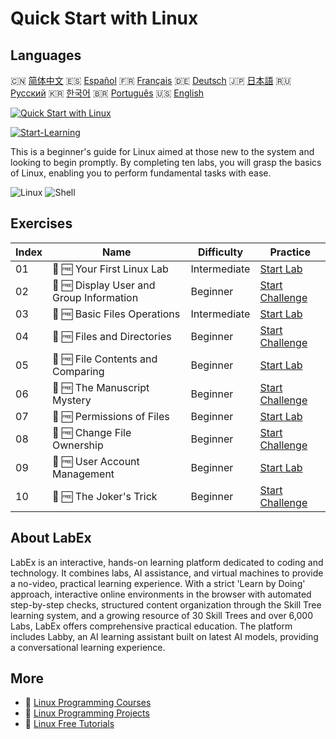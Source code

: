 # Quick Start with Linux

## Languages

🇨🇳 [简体中文](README_zh.md) 🇪🇸 [Español](README_es.md) 🇫🇷 [Français](README_fr.md) 🇩🇪 [Deutsch](README_de.md) 🇯🇵 [日本語](README_ja.md) 🇷🇺 [Русский](README_ru.md) 🇰🇷 [한국어](README_ko.md) 🇧🇷 [Português](README_pt.md) 🇺🇸 [English](README.md) 

[![Quick Start with Linux](https://cover-creator.labex.io/quick-start-with-linux.png)](https://labex.io/courses/quick-start-with-linux)

[![Start-Learning](https://img.shields.io/badge/Start-Learning-whitesmoke?style=for-the-badge)](https://labex.io/courses/quick-start-with-linux)

This is a beginner's guide for Linux aimed at those new to the system and looking to begin promptly. By completing ten labs, you will grasp the basics of Linux, enabling you to perform fundamental tasks with ease.

![Linux](https://img.shields.io/badge/Linux-whitesmoke?style=for-the-badge&logo=linux)
![Shell](https://img.shields.io/badge/Shell-whitesmoke?style=for-the-badge&logo=shell)


## Exercises

|   Index | Name                                     | Difficulty   | Practice                                                                                                               |
|---------|------------------------------------------|--------------|------------------------------------------------------------------------------------------------------------------------|
|      01 | 📖 🆓 Your First Linux Lab               | Intermediate | <a target='_blank' href='https://labex.io/tutorials/linux-your-first-linux-lab-270253'>Start Lab</a>                   |
|      02 | 🎯 🆓 Display User and Group Information | Beginner     | <a target='_blank' href='https://labex.io/tutorials/linux-display-user-and-group-information-8718'>Start Challenge</a> |
|      03 | 📖 🆓 Basic Files Operations             | Intermediate | <a target='_blank' href='https://labex.io/tutorials/linux-basic-files-operations-270248'>Start Lab</a>                 |
|      04 | 🎯 🆓 Files and Directories              | Beginner     | <a target='_blank' href='https://labex.io/tutorials/linux-files-and-directories-270246'>Start Challenge</a>            |
|      05 | 📖 🆓 File Contents and Comparing        | Beginner     | <a target='_blank' href='https://labex.io/tutorials/linux-file-contents-and-comparing-270251'>Start Lab</a>            |
|      06 | 🎯 🆓 The Manuscript Mystery             | Beginner     | <a target='_blank' href='https://labex.io/tutorials/linux-the-manuscript-mystery-384742'>Start Challenge</a>           |
|      07 | 📖 🆓 Permissions of Files               | Beginner     | <a target='_blank' href='https://labex.io/tutorials/linux-permissions-of-files-270252'>Start Lab</a>                   |
|      08 | 🎯 🆓 Change File Ownership              | Beginner     | <a target='_blank' href='https://labex.io/tutorials/shell-change-file-ownership-270254'>Start Challenge</a>            |
|      09 | 📖 🆓 User Account Management            | Beginner     | <a target='_blank' href='https://labex.io/tutorials/linux-user-account-management-49'>Start Lab</a>                    |
|      10 | 🎯 🆓 The Joker's Trick                  | Beginner     | <a target='_blank' href='https://labex.io/tutorials/linux-the-joker-s-trick-270247'>Start Challenge</a>                |

## About LabEx

LabEx is an interactive, hands-on learning platform dedicated to coding and technology. It combines labs, AI assistance, and virtual machines to provide a no-video, practical learning experience. With a strict 'Learn by Doing' approach, interactive online environments in the browser with automated step-by-step checks, structured content organization through the Skill Tree learning system, and a growing resource of 30 Skill Trees and over 6,000 Labs, LabEx offers comprehensive practical education. The platform includes Labby, an AI learning assistant built on latest AI models, providing a conversational learning experience.

## More

- 🔗 [Linux Programming Courses](https://github.com/labex-labs/awesome-programming-courses)
- 🔗 [Linux Programming Projects](https://github.com/labex-labs/awesome-programming-projects)
- 🔗 [Linux Free Tutorials](https://github.com/labex-labs/linux-free-tutorials)

